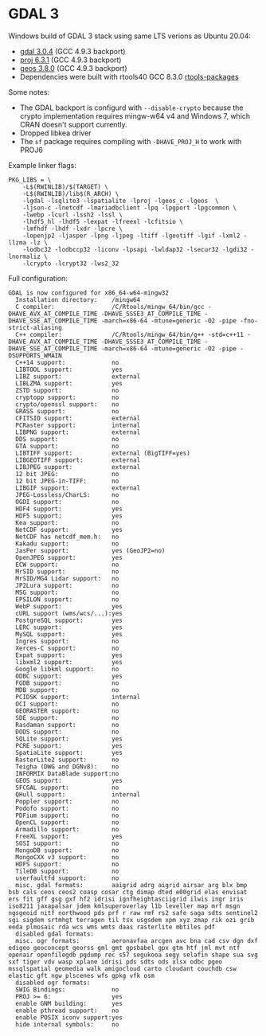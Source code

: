 # GDAL 3

Windows build of GDAL 3 stack using same LTS verions as Ubuntu 20.04:
 - [gdal 3.0.4](https://github.com/r-windows/rtools-backports/tree/master/mingw-w64-gdal) (GCC 4.9.3 backport)
 - [proj 6.3.1](https://github.com/r-windows/rtools-backports/tree/master/mingw-w64-proj) (GCC 4.9.3 backport)
 - [geos 3.8.0](https://github.com/r-windows/rtools-backports/tree/master/mingw-w64-geos) (GCC 4.9.3 backport)
 - Dependencies were built with rtools40 GCC 8.3.0 [rtools-packages](https://github.com/r-windows/rtools-packages)
 
Some notes:
 - The GDAL backport is configurd with `--disable-crypto` because the crypto implementation requires mingw-w64 v4 and Windows 7, which CRAN doesn't support currently.
 - Dropped libkea driver
 - The `sf` package requires compiling with `-DHAVE_PROJ_H` to work with PROJ6

Example linker flags:

```make
PKG_LIBS = \
	-L$(RWINLIB)/$(TARGET) \
	-L$(RWINLIB)/lib$(R_ARCH) \
	-lgdal -lsqlite3 -lspatialite -lproj -lgeos_c -lgeos  \
	-ljson-c -lnetcdf -lmariadbclient -lpq -lpgport -lpgcommon \
	-lwebp -lcurl -lssh2 -lssl \
	-lhdf5_hl -lhdf5 -lexpat -lfreexl -lcfitsio \
	-lmfhdf -lhdf -lxdr -lpcre \
	-lopenjp2 -ljasper -lpng -ljpeg -ltiff -lgeotiff -lgif -lxml2 -llzma -lz \
	-lodbc32 -lodbccp32 -liconv -lpsapi -lwldap32 -lsecur32 -lgdi32 -lnormaliz \
	-lcrypto -lcrypt32 -lws2_32
```

Full configuration:

```
GDAL is now configured for x86_64-w64-mingw32
  Installation directory:    /mingw64
  C compiler:                /C/Rtools/mingw_64/bin/gcc -DHAVE_AVX_AT_COMPILE_TIME -DHAVE_SSSE3_AT_COMPILE_TIME -DHAVE_SSE_AT_COMPILE_TIME -march=x86-64 -mtune=generic -O2 -pipe -fno-strict-aliasing
  C++ compiler:              /C/Rtools/mingw_64/bin/g++ -std=c++11 -DHAVE_AVX_AT_COMPILE_TIME -DHAVE_SSSE3_AT_COMPILE_TIME -DHAVE_SSE_AT_COMPILE_TIME -march=x86-64 -mtune=generic -O2 -pipe -DSUPPORTS_WMAIN
  C++14 support:             no
  LIBTOOL support:           yes
  LIBZ support:              external
  LIBLZMA support:           yes
  ZSTD support:              no
  cryptopp support:          no
  crypto/openssl support:    no
  GRASS support:             no
  CFITSIO support:           external
  PCRaster support:          internal
  LIBPNG support:            external
  DDS support:               no
  GTA support:               no
  LIBTIFF support:           external (BigTIFF=yes)
  LIBGEOTIFF support:        external
  LIBJPEG support:           external
  12 bit JPEG:               no
  12 bit JPEG-in-TIFF:       no
  LIBGIF support:            external
  JPEG-Lossless/CharLS:      no
  OGDI support:              no
  HDF4 support:              yes
  HDF5 support:              yes
  Kea support:               no
  NetCDF support:            yes
  NetCDF has netcdf_mem.h:   no
  Kakadu support:            no
  JasPer support:            yes (GeoJP2=no)
  OpenJPEG support:          yes
  ECW support:               no
  MrSID support:             no
  MrSID/MG4 Lidar support:   no
  JP2Lura support:           no
  MSG support:               no
  EPSILON support:           no
  WebP support:              yes
  cURL support (wms/wcs/...):yes
  PostgreSQL support:        yes
  LERC support:              yes
  MySQL support:             yes
  Ingres support:            no
  Xerces-C support:          no
  Expat support:             yes
  libxml2 support:           yes
  Google libkml support:     no
  ODBC support:              yes
  FGDB support:              no
  MDB support:               no
  PCIDSK support:            internal
  OCI support:               no
  GEORASTER support:         no
  SDE support:               no
  Rasdaman support:          no
  DODS support:              no
  SQLite support:            yes
  PCRE support:              yes
  SpatiaLite support:        yes
  RasterLite2 support:       no
  Teigha (DWG and DGNv8):    no
  INFORMIX DataBlade support:no
  GEOS support:              yes
  SFCGAL support:            no
  QHull support:             internal
  Poppler support:           no
  Podofo support:            no
  PDFium support:            no
  OpenCL support:            no
  Armadillo support:         no
  FreeXL support:            yes
  SOSI support:              no
  MongoDB support:           no
  MongoCXX v3 support:       no
  HDFS support:              no
  TileDB support:            no
  userfaultfd support:       no
  misc. gdal formats:        aaigrid adrg aigrid airsar arg blx bmp bsb cals ceos ceos2 coasp cosar ctg dimap dted e00grid elas envisat ers fit gff gsg gxf hf2 idrisi ignfheightasciigrid ilwis ingr iris iso8211 jaxapalsar jdem kmlsuperoverlay l1b leveller map mrf msgn ngsgeoid nitf northwood pds prf r raw rmf rs2 safe saga sdts sentinel2 sgi sigdem srtmhgt terragen til tsx usgsdem xpm xyz zmap rik ozi grib eeda plmosaic rda wcs wms wmts daas rasterlite mbtiles pdf
  disabled gdal formats:    
  misc. ogr formats:         aeronavfaa arcgen avc bna cad csv dgn dxf edigeo geoconcept georss gml gmt gpsbabel gpx gtm htf jml mvt ntf openair openfilegdb pgdump rec s57 segukooa segy selafin shape sua svg sxf tiger vdv wasp xplane idrisi pds sdts ods xlsx odbc pgeo mssqlspatial geomedia walk amigocloud carto cloudant couchdb csw elastic gft ngw plscenes wfs gpkg vfk osm
  disabled ogr formats:     
  SWIG Bindings:             no
  PROJ >= 6:                 yes
  enable GNM building:       yes
  enable pthread support:    no
  enable POSIX iconv support:yes
  hide internal symbols:     no
```

  
 
